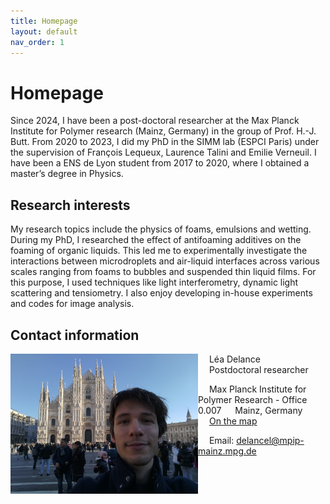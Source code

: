 ```yaml
---
title: Homepage
layout: default
nav_order: 1
---
```

# Homepage

Since 2024, I have been a post-doctoral researcher at the Max Planck Institute for Polymer research (Mainz, Germany) in the group of Prof. H.-J. Butt. From 2020 to 2023, I did my PhD in the SIMM lab (ESPCI Paris) under the supervision of François Lequeux, Laurence Talini and Emilie Verneuil. I have been a ENS de Lyon student from 2017 to 2020, where I obtained a master’s degree in Physics.

## Research interests

My research topics include the physics of foams, emulsions and wetting.
During my PhD, I researched the effect of antifoaming additives on the foaming of organic liquids. This led me to experimentally investigate the interactions between microdroplets and air-liquid interfaces across various scales ranging from foams to bubbles and suspended thin liquid films. For this purpose, I used techniques like light interferometry, dynamic light scattering and tensiometry. I also enjoy developing in-house experiments and codes for image analysis.


## Contact information

<img align="left" src="./res/profile_picture.jpg" alt="Duomo di Milano" style="width:300px;"/>

&emsp; Léa Delance   
&emsp; Postdoctoral researcher   

&emsp; Max Planck Institute for Polymer Research - Office 0.007
&emsp; Mainz, Germany   
&emsp; [On the map]([https://maps.app.goo.gl/QWWZPcZBChf3x9BR6](https://www.google.com/maps/place/Institut+Max-Planck+de+recherche+sur+les+polym%C3%A8res/@49.9892735,8.2274851,17z/data=!3m1!4b1!4m6!3m5!1s0x47bd96b94d5a87e9:0x2f71f2deafb6a6d9!8m2!3d49.9892701!4d8.23006!16zL20vMGdsc3lo?entry=ttu))

&emsp; Email: delancel@mpip-mainz.mpg.de

<br clear="left"/>

